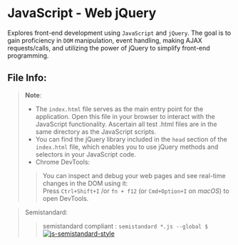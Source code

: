 # JavaScript - Web jQuery

Explores front-end development using `JavaScript` and `jQuery`. The goal is to gain proficiency in `DOM` manipulation, event handling, making AJAX requests/calls, and utilizing the power of jQuery to simplify front-end programming.

## File Info:
> **Note**:
> - The `index.html` file serves as the main entry point for the application. Open this file in your browser to interact with the JavaScript functionality. Ascertain all test .html files are in the same directory as the JavaScript scripts.  
> - You can find the jQuery library included in the `head` section of the `index.html` file, which enables you to use jQuery methods and selectors in your JavaScript code.  
> - Chrome DevTools:  
>> You can inspect and debug your web pages and see real-time changes in the DOM using it:  
>> Press `Ctrl+Shift+I` /or `fn + f12` (or `Cmd+Option+I` on *macOS*) to open DevTools.


> Semistandard:  
>> semistandard compliant : `semistandard *.js --global $`  
>> [![js-semistandard-style](https://raw.githubusercontent.com/standard/semistandard/master/badge.svg)](https://github.com/standard/semistandard)